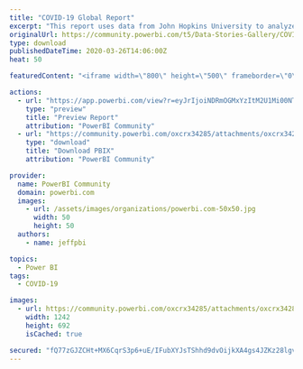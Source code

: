 ```yaml
---
title: "COVID-19 Global Report"
excerpt: "This report uses data from John Hopkins University to analyze COVID-19 Trends. It looks at Confirmed Cases, Recoveries and Deaths in all countries,"
originalUrl: https://community.powerbi.com/t5/Data-Stories-Gallery/COVID-19-Global-Report/m-p/994023
type: download
publishedDateTime: 2020-03-26T14:06:00Z
heat: 50

featuredContent: "<iframe width=\"800\" height=\"500\" frameborder=\"0\" src=\"https://app.powerbi.com/view?r=eyJrIjoiNDRmOGMxYzItM2U1Mi00NThhLWFhYTgtMmI4NGYxZDgwNzlhIiwidCI6IjYzMDNjMTI1LWY2ZDUtNDc3ZC04ZTYwLWQ0MDQ0YmZhNTM3OSIsImMiOjZ9\"></iframe>"

actions:
  - url: "https://app.powerbi.com/view?r=eyJrIjoiNDRmOGMxYzItM2U1Mi00NThhLWFhYTgtMmI4NGYxZDgwNzlhIiwidCI6IjYzMDNjMTI1LWY2ZDUtNDc3ZC04ZTYwLWQ0MDQ0YmZhNTM3OSIsImMiOjZ9"
    type: "preview"
    title: "Preview Report"
    attribution: "PowerBI Community"
  - url: "https://community.powerbi.com/oxcrx34285/attachments/oxcrx34285/DataStoriesGallery/3576/2/KenSci_Covid-19%20Daily%20Update.pbix"
    type: "download"
    title: "Download PBIX"
    attribution: "PowerBI Community"

provider:
  name: PowerBI Community
  domain: powerbi.com
  images:
    - url: /assets/images/organizations/powerbi.com-50x50.jpg
      width: 50
      height: 50
  authors:
    - name: jeffpbi

topics:
  - Power BI
tags:
  - COVID-19

images:
  - url: https://community.powerbi.com/oxcrx34285/attachments/oxcrx34285/DataStoriesGallery/3576/1/Corona_Global_Report.PNG
    width: 1242
    height: 692
    isCached: true

secured: "fQ77zGJZCHt+MX6CqrS3p6+uE/IFubXYJsTShhd9dvOijkXA4gs4JZKz28lgvGQUCrjMeMHFvrklCXdsSPqsXbY8+uZFwWYxHmythc78A7BagvlYpRmu2z/LpW+tgBHTBGEqLGJROo749HKxvcM1mTTDqCoKoIMyRVf3ubiJrOFTXl/cKB34sp7ELBQcKvWGLleiKTE+4wyq9xRqbj84KR/NOrU74uxGtGygKe5DdxjVLNiOLwyx1m5//kyUKy/ELIPvqJ5+vEXwEp/QB+GcjEbMsT3CdOPymNv0uK2yiffg9XsdoecqooftVukQxGYW+CwA2YWFsQrnIXBc4tNPzivYEXzMuwnk+G3kLCrjnN5Ktps/XMqOD7jaLrDGOxjRNosvKeJnVITetL8cXUF1Pw==;uVxD2T9fEeAWOr3UORRTIQ=="
---
```


